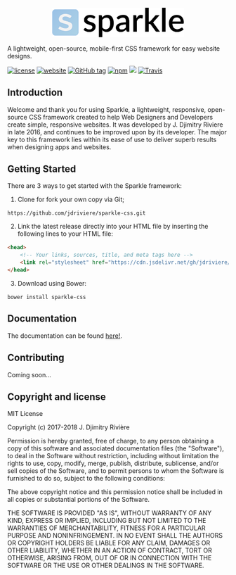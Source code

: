 <p align="center">
    <a href="http://jdriviere.github.io/sparkle-css" target="_blank">
    	<img width="300" src="dist/img/Logo_InCol_v2.png">
    </a>
</p>

A lightweight, open-source, mobile-first CSS framework for easy website designs.

[![license](https://img.shields.io/badge/license-MIT-yellow.svg)](https://github.com/jdriviere/sparkle-css/blob/master/LICENSE)
[![website](https://img.shields.io/badge/website-online-green.svg)](https://jdriviere.github.io/sparkle-css/)
[![GitHub tag](https://img.shields.io/badge/version-1.9.10-blue.svg)](https://github.com/jdriviere/sparkle-css/releases/tag/v1.9.10)
[![npm](https://img.shields.io/badge/npm-v1.9.10-red.svg)](https://www.npmjs.com/package/sparkle.css)
[![](https://data.jsdelivr.com/v1/package/gh/jdriviere/sparkle-css/badge?style=rounded)](https://www.jsdelivr.com/package/gh/jdriviere/sparkle-css)
[![Travis](https://img.shields.io/travis/rust-lang/rust.svg)](https://travis-ci.org/jdriviere/sparkle-css)

## Introduction
Welcome and thank you for using Sparkle, a lightweight, responsive, open-source CSS framework created to help Web Designers and Developers create simple, responsive websites. It was developed by J. Djimitry Riviere in late 2016, and continues to be improved upon by its developer. The major key to this framework lies within its ease of use to deliver superb results when designing apps and websites.

## Getting Started
There are 3 ways to get started with the Sparkle framework:
1. Clone for fork your own copy via Git;
```
https://github.com/jdriviere/sparkle-css.git
```
2. Link the latest release directly into your HTML file by inserting the following lines to your HTML file: 
```html
<head>
    <!-- Your links, sources, title, and meta tags here -->
    <link rel="stylesheet" href="https://cdn.jsdelivr.net/gh/jdriviere/sparkle-css@VERSION/dist/css/sparkle.min.css">
</head>
```
3. Download using Bower:
```
bower install sparkle-css
```

## Documentation
The documentation can be found [here!](https://sparkle-css.github.io/sparkle-docs/).

## Contributing
Coming soon...

## Copyright and license
MIT License

Copyright (c) 2017-2018 J. Djimitry Rivière

Permission is hereby granted, free of charge, to any person obtaining a copy of this software
and associated documentation files (the "Software"), to deal in the Software without restriction,
including without limitation the rights to use, copy, modify, merge, publish, distribute, sublicense,
and/or sell copies of the Software, and to permit persons to whom the Software is furnished to do so,
subject to the following conditions:

The above copyright notice and this permission notice shall be included in all copies or substantial
portions of the Software.

THE SOFTWARE IS PROVIDED "AS IS", WITHOUT WARRANTY OF ANY KIND, EXPRESS OR IMPLIED, INCLUDING BUT NOT
LIMITED TO THE WARRANTIES OF MERCHANTABILITY, FITNESS FOR A PARTICULAR PURPOSE AND NONINFRINGEMENT.
IN NO EVENT SHALL THE AUTHORS OR COPYRIGHT HOLDERS BE LIABLE FOR ANY CLAIM, DAMAGES OR OTHER LIABILITY,
WHETHER IN AN ACTION OF CONTRACT, TORT OR OTHERWISE, ARISING FROM, OUT OF OR IN CONNECTION WITH THE
SOFTWARE OR THE USE OR OTHER DEALINGS IN THE SOFTWARE.